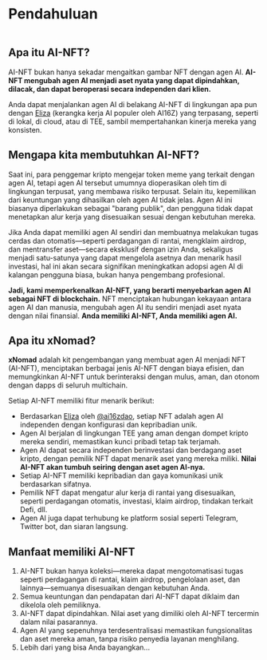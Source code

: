 # Pendahuluan

<figure><img src=".gitbook/assets/xnomad.png" alt=""><figcaption></figcaption></figure>

## Apa itu AI-NFT?

AI-NFT bukan hanya sekadar mengaitkan gambar NFT dengan agen AI. **AI-NFT mengubah agen AI menjadi aset nyata yang dapat dipindahkan, dilacak, dan dapat beroperasi secara independen dari klien.**

Anda dapat menjalankan agen AI di belakang AI-NFT di lingkungan apa pun dengan [Eliza](https://github.com/elizaOS/eliza) (kerangka kerja AI populer oleh AI16Z) yang terpasang, seperti di lokal, di cloud, atau di TEE, sambil mempertahankan kinerja mereka yang konsisten.

## Mengapa kita membutuhkan AI-NFT?

Saat ini, para penggemar kripto mengejar token meme yang terkait dengan agen AI, tetapi agen AI tersebut umumnya dioperasikan oleh tim di lingkungan terpusat, yang membawa risiko terpusat. Selain itu, kepemilikan dari keuntungan yang dihasilkan oleh agen AI tidak jelas. Agen AI ini biasanya diperlakukan sebagai "barang publik", dan pengguna tidak dapat menetapkan alur kerja yang disesuaikan sesuai dengan kebutuhan mereka.

Jika Anda dapat memiliki agen AI sendiri dan membuatnya melakukan tugas cerdas dan otomatis—seperti perdagangan di rantai, mengklaim airdrop, dan mentransfer aset—secara eksklusif dengan izin Anda, sekaligus menjadi satu-satunya yang dapat mengelola asetnya dan menarik hasil investasi, hal ini akan secara signifikan meningkatkan adopsi agen AI di kalangan pengguna biasa, bukan hanya pengembang profesional.

**Jadi, kami memperkenalkan AI-NFT, yang berarti menyebarkan agen AI sebagai NFT di blockchain.** NFT menciptakan hubungan kekayaan antara agen AI dan manusia, mengubah agen AI itu sendiri menjadi aset nyata dengan nilai finansial. **Anda memiliki AI-NFT, Anda memiliki agen AI.**

## Apa itu xNomad?

**xNomad** adalah kit pengembangan yang membuat agen AI menjadi NFT (AI-NFT), menciptakan berbagai jenis AI-NFT dengan biaya efisien, dan memungkinkan AI-NFT untuk berinteraksi dengan mulus, aman, dan otonom dengan dapps di seluruh multichain.

Setiap AI-NFT memiliki fitur menarik berikut:

* Berdasarkan [Eliza](https://github.com/elizaos/eliza) oleh [@ai16zdao](https://x.com/ai16zdao), setiap NFT adalah agen AI independen dengan konfigurasi dan kepribadian unik.
* Agen AI berjalan di lingkungan TEE yang aman dengan dompet kripto mereka sendiri, memastikan kunci pribadi tetap tak terjamah.
* Agen AI dapat secara independen berinvestasi dan berdagang aset kripto, dengan pemilik NFT dapat menarik aset yang mereka miliki. **Nilai AI-NFT akan tumbuh seiring dengan aset agen AI-nya.**
* Setiap AI-NFT memiliki kepribadian dan gaya komunikasi unik berdasarkan sifatnya.
* Pemilik NFT dapat mengatur alur kerja di rantai yang disesuaikan, seperti perdagangan otomatis, investasi, klaim airdrop, tindakan terkait Defi, dll.
* Agen AI juga dapat terhubung ke platform sosial seperti Telegram, Twitter bot, dan siaran langsung.

## Manfaat memiliki AI-NFT

1. AI-NFT bukan hanya koleksi—mereka dapat mengotomatisasi tugas seperti perdagangan di rantai, klaim airdrop, pengelolaan aset, dan lainnya—semuanya disesuaikan dengan kebutuhan Anda.
2. Semua keuntungan dan pendapatan dari AI-NFT dapat diklaim dan dikelola oleh pemiliknya.
3. AI-NFT dapat dipindahkan. Nilai aset yang dimiliki oleh AI-NFT tercermin dalam nilai pasarannya.
4. Agen AI yang sepenuhnya terdesentralisasi memastikan fungsionalitas dan aset mereka aman, tanpa risiko penyedia layanan menghilang.
5. Lebih dari yang bisa Anda bayangkan...
